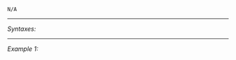`N/A`


---
*Syntaxes:*

<!-- [] call `BIS_fnc_moduleObjectiveFind` -->

---
*Example 1:*

<!-- 
```sqf
[] call BIS_fnc_moduleObjectiveFind;
``` -->